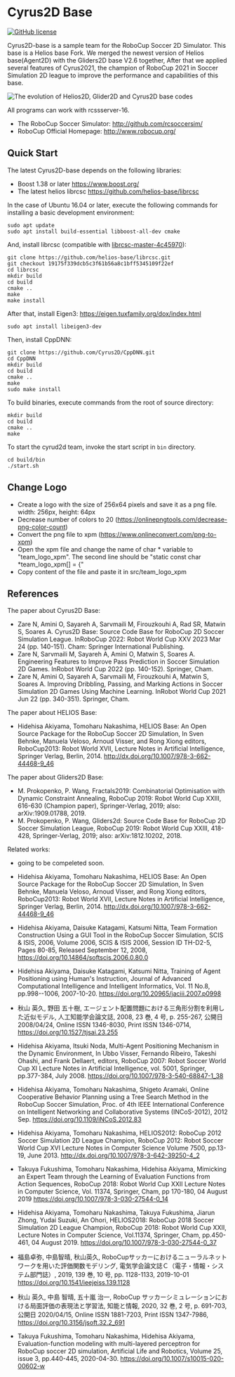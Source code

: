 # Cyrus2D Base 
[![GitHub license](https://img.shields.io/github/license/helios-base/helios-base)](https://github.com/helios-base/helios-base/blob/master/LISENCE)

Cyrus2D-base is a sample team for the RoboCup Soccer 2D Simulator.
This base is a Helios base Fork.
We merged the newest version of Helios base(Agent2D) with the Gliders2D base V2.6 together,
After that we applied several features of Cyrus2021, the champion of RoboCup 2021 in Soccer Simulation 2D league to improve the performance and capabilities of this base.

![The evolution of Helios2D, Glider2D and Cyrus2D base codes](https://github.com/Cyrus2D/Cyrus2DBase/blob/cyrus2d/cyrus-base.png)

All programs can work with rcssserver-16.

- The RoboCup Soccer Simulator: http://github.com/rcsoccersim/
- RoboCup Official Homepage: http://www.robocup.org/

## Quick Start

The latest Cyrus2D-base depends on the following libraries:
 - Boost 1.38 or later https://www.boost.org/
 - The latest helios librcsc https://github.com/helios-base/librcsc

In the case of Ubuntu 16.04 or later, execute the following commands for installing a basic development environment:
```
sudo apt update
sudo apt install build-essential libboost-all-dev cmake
```
And, install librcsc (compatible with [librcsc-master-4c45970](https://github.com/helios-base/librcsc/tree/19175f339dcb5c3f61b56a8c1bff5345109f22ef)):
```
git clone https://github.com/helios-base/librcsc.git
git checkout 19175f339dcb5c3f61b56a8c1bff5345109f22ef
cd librcsc
mkdir build
cd build
cmake ..
make
make install
```
After that, install Eigen3: https://eigen.tuxfamily.org/dox/index.html
```
sudo apt install libeigen3-dev
```
Then, install CppDNN:
```
git clone https://github.com/Cyrus2D/CppDNN.git
cd CppDNN
mkdir build
cd build
cmake ..
make
sudo make install
```
To build binaries, execute commands from the root of source directory:
```
mkdir build
cd build
cmake ..
make
```

To start the cyrud2d team, invoke the start script in `bin` directory.
```
cd build/bin
./start.sh
```

## Change Logo
- Create a logo with the size of 256x64 pixels and save it as a png file. width: 256px, height: 64px
- Decrease number of colors to 20 (https://onlinepngtools.com/decrease-png-color-count)
- Convert the png file to xpm (https://www.onlineconvert.com/png-to-xpm)
- Open the xpm file and change the name of char * variable to "team_logo_xpm". The second line should be "static const char *team_logo_xpm[] = {"
- Copy content of the file and paste it in src/team_logo_xpm

## References

The paper about Cyrus2D Base:
- Zare N, Amini O, Sayareh A, Sarvmaili M, Firouzkouhi A, Rad SR, Matwin S, Soares A. Cyrus2D Base: Source Code Base for RoboCup 2D Soccer Simulation League. InRoboCup 2022: Robot World Cup XXV 2023 Mar 24 (pp. 140-151). Cham: Springer International Publishing.
- Zare N, Sarvmaili M, Sayareh A, Amini O, Matwin S, Soares A. Engineering Features to Improve Pass Prediction in Soccer Simulation 2D Games. InRobot World Cup 2022 (pp. 140-152). Springer, Cham.
- Zare N, Amini O, Sayareh A, Sarvmaili M, Firouzkouhi A, Matwin S, Soares A. Improving Dribbling, Passing, and Marking Actions in Soccer Simulation 2D Games Using Machine Learning. InRobot World Cup 2021 Jun 22 (pp. 340-351). Springer, Cham.

The paper about HELIOS Base:
- Hidehisa Akiyama, Tomoharu Nakashima, HELIOS Base: An Open Source
Package for the RoboCup Soccer 2D Simulation, In Sven Behnke, Manuela
Veloso, Arnoud Visser, and Rong Xiong editors, RoboCup2013: Robot
World XVII, Lecture Notes in Artificial Intelligence, Springer Verlag,
Berlin, 2014. http://dx.doi.org/10.1007/978-3-662-44468-9_46

The paper about Gliders2D Base:
- M. Prokopenko, P. Wang, Fractals2019: Combinatorial Optimisation with Dynamic Constraint Annealing, RoboCup 2019: Robot World Cup XXIII, 616-630 (Champion paper), Springer-Verlag, 2019;  also: arXiv:1909.01788, 2019.
- M. Prokopenko, P. Wang,  Gliders2d: Source Code Base for RoboCup 2D Soccer Simulation League, RoboCup 2019: Robot World Cup XXIII, 418-428, Springer-Verlag, 2019;  also:  arXiv:1812.10202, 2018.

Related works:
- going to be compeleted soon.

- Hidehisa Akiyama, Tomoharu Nakashima, HELIOS Base: An Open Source Package for the RoboCup Soccer 2D Simulation, In Sven Behnke, Manuela Veloso, Arnoud Visser, and Rong Xiong editors, RoboCup2013: Robot World XVII, Lecture Notes in Artificial Intelligence, Springer Verlag, Berlin, 2014. http://dx.doi.org/10.1007/978-3-662-44468-9_46
- Hidehisa Akiyama, Daisuke Katagami, Katsumi Nitta, Team Formation Construction Using a GUI Tool in the RoboCup Soccer Simulation, SCIS & ISIS, 2006, Volume 2006, SCIS & ISIS 2006, Session ID TH-D2-5, Pages 80-85, Released September 12, 2008, https://doi.org/10.14864/softscis.2006.0.80.0
- Hidehisa Akiyama, Daisuke Katagami, Katsumi Nitta, Training of Agent Positioning using Human's Instruction, Journal of Advanced Computational Intelligence and Intelligent Informatics, Vol. 11 No.8, pp.998--1006, 2007-10-20. https://doi.org/10.20965/jaciii.2007.p0998
- 秋山 英久, 野田 五十樹, エージェント配置問題における三角形分割を利用した近似モデル, 人工知能学会論文誌, 2008, 23 巻, 4 号, p. 255-267, 公開日 2008/04/24, Online ISSN 1346-8030, Print ISSN 1346-0714, https://doi.org/10.1527/tjsai.23.255
- Hidehisa Akiyama, Itsuki Noda, Multi-Agent Positioning Mechanism in the Dynamic Environment, In Ubbo Visser, Fernando Ribeiro, Takeshi Ohashi, and Frank Dellaert, editors, RoboCup 2007: Robot Soccer World Cup XI Lecture Notes in Artificial Intelligence, vol. 5001, Springer, pp.377-384, July 2008. https://doi.org/10.1007/978-3-540-68847-1_38
- Hidehisa Akiyama, Tomoharu Nakashima, Shigeto Aramaki, Online Cooperative Behavior Planning using a Tree Search Method in the RoboCup Soccer Simulation, Proc. of 4th IEEE International Conference on Intelligent Networking and Collaborative Systems (INCoS-2012), 2012 Sep. https://doi.org/10.1109/iNCoS.2012.83
- Hidehisa Akiyama, Tomoharu Nakashima, HELIOS2012: RoboCup 2012 Soccer Simulation 2D League Champion, RoboCup 2012: Robot Soccer World Cup XVI Lecture Notes in Computer Science Volume 7500, pp.13-19, June 2013. http://dx.doi.org/10.1007/978-3-642-39250-4_2
- Takuya Fukushima, Tomoharu Nakashima, Hidehisa Akiyama, Mimicking an Expert Team through the Learning of Evaluation Functions from Action Sequences, RoboCup 2018: Robot World Cup XXII Lecture Notes in Computer Science, Vol. 11374, Springer, Cham, pp 170-180, 04 August 2019  https://doi.org/10.1007/978-3-030-27544-0_14
- Hidehisa Akiyama, Tomoharu Nakashima, Takuya Fukushima, Jiarun Zhong, Yudai Suzuki, An Ohori, HELIOS2018: RoboCup 2018 Soccer Simulation 2D League Champion, RoboCup 2018: Robot World Cup XXII, Lecture Notes in Computer Science, Vol.11374, Springer, Cham, pp.450-461, 04 August 2019. https://doi.org/10.1007/978-3-030-27544-0_37
- 福島卓弥, 中島智晴, 秋山英久, RoboCupサッカーにおけるニューラルネットワークを用いた評価関数モデリング, 電気学会論文誌Ｃ（電子・情報・システム部門誌）, 2019, 139 巻, 10 号, pp. 1128-1133, 2019-10-01 https://doi.org/10.1541/ieejeiss.139.1128
- 秋山 英久, 中島 智晴, 五十嵐 治一, RoboCup サッカーシミュレーションにおける局面評価の表現法と学習法, 知能と情報, 2020, 32 巻, 2 号, p. 691-703, 公開日 2020/04/15, Online ISSN 1881-7203, Print ISSN 1347-7986, https://doi.org/10.3156/jsoft.32.2_691
- Takuya Fukushima, Tomoharu Nakashima, Hidehisa Akiyama, Evaluation-function modeling with multi-layered perceptron for RoboCup soccer 2D simulation, Artificial Life and Robotics, Volume 25, issue 3, pp.440-445, 2020-04-30. https://doi.org/10.1007/s10015-020-00602-w

